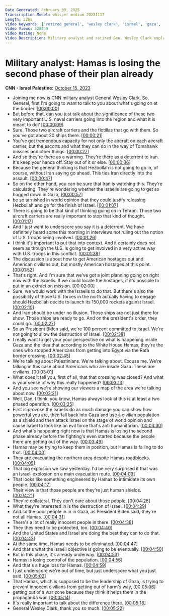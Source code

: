 ```yaml
---
Date Generated: February 09, 2025
Transcription Model: whisper medium 20231117
Length: 326s
Video Keywords: ['retired general', 'wesley clark', 'israel', 'gaza', 'hamas attack', 'US naval carriers', 'iran']
Video Views: 528449
Video Rating: None
Video Description: Military analyst and retired Gen. Wesley Clark explains why he thinks Hamas is ‘losing the second phase’ of their plan against Israel. #CNN #News
---
```


# Military analyst: Hamas is losing the second phase of their plan already
**CNN - Israel Palestine:** [October 15, 2023](https://www.youtube.com/watch?v=2FHmHpe2P6o)
*  Joining me now is CNN military analyst General Wesley Clark. So, General, first I'm going to want to talk to you about what's going on at the border. [[00:00:00](https://www.youtube.com/watch?v=2FHmHpe2P6o&t=0.0s)]
*  But before that, can you just talk about the significance of these two very important U.S. naval carriers going into the region and what it is meant to do? [[00:00:09](https://www.youtube.com/watch?v=2FHmHpe2P6o&t=9.0s)]
*  Sure. Those two aircraft carriers and the flotillas that go with them. So you've got about 20 ships there. [[00:00:21](https://www.youtube.com/watch?v=2FHmHpe2P6o&t=21.0s)]
*  You've got tremendous capacity for not only the aircraft on each aircraft carrier, but the escorts and what they can do in the way of Tomahawk missiles and other things. [[00:00:27](https://www.youtube.com/watch?v=2FHmHpe2P6o&t=27.0s)]
*  And so they're there as a warning. They're there as a deterrent to Iran. It's keep your hands off. Stay out of it or else. [[00:00:36](https://www.youtube.com/watch?v=2FHmHpe2P6o&t=36.0s)]
*  Because the general thinking is that Hezbollah is not going to go in, of course, without Iran saying go ahead. This ties Iran directly into the assault. [[00:00:47](https://www.youtube.com/watch?v=2FHmHpe2P6o&t=47.0s)]
*  So on the other hand, you can be sure that Iran is watching this. They're calculating. They're wondering whether the Israelis are going to get so bogged down in Gaza, [[00:00:57](https://www.youtube.com/watch?v=2FHmHpe2P6o&t=57.0s)]
*  be so tarnished in world opinion that they could justify releasing Hezbollah and go for the finish of Israel. [[00:01:07](https://www.youtube.com/watch?v=2FHmHpe2P6o&t=67.0s)]
*  There is going to be that kind of thinking going on in Tehran. Those two aircraft carriers are really important to stop that kind of thought. [[00:01:17](https://www.youtube.com/watch?v=2FHmHpe2P6o&t=77.0s)]
*  And I just want to underscore you say it is a deterrent. We have definitely heard some this morning in interviews not ruling out the notion of U.S. troops being involved. [[00:01:26](https://www.youtube.com/watch?v=2FHmHpe2P6o&t=86.0s)]
*  I think it's important to put that into context. And it certainly does not seem as though the U.S. is going to get involved in a very active way with U.S. troops in this conflict. [[00:01:38](https://www.youtube.com/watch?v=2FHmHpe2P6o&t=98.0s)]
*  The discussion is about how to get American hostages out and American civilians out, but mostly American hostages at this point. [[00:01:52](https://www.youtube.com/watch?v=2FHmHpe2P6o&t=112.0s)]
*  That's right. And I'm sure that we've got a joint planning going on right now with the Israelis. If we could locate the hostages, if it's possible to put in an extraction mission. [[00:02:00](https://www.youtube.com/watch?v=2FHmHpe2P6o&t=120.0s)]
*  Sure, we would work with the Israelis to do that. But there's also the possibility of those U.S. forces in the north actually having to engage should Hezbollah decide to launch its 150,000 rockets against Israel. [[00:02:10](https://www.youtube.com/watch?v=2FHmHpe2P6o&t=130.0s)]
*  And Iran should be under no illusion. Those ships are not just there for show. Those ships are ready to go. And on the president's order, they could go. [[00:02:27](https://www.youtube.com/watch?v=2FHmHpe2P6o&t=147.0s)]
*  So as President Biden said, we're 100 percent committed to Israel. We're not going to allow the destruction of Israel. [[00:02:38](https://www.youtube.com/watch?v=2FHmHpe2P6o&t=158.0s)]
*  I really want to get your your perspective on what is happening inside Gaza and the idea that according to the White House Hamas, they're the ones who stopped Americans from getting into Egypt via the Rafa border crossing. [[00:02:45](https://www.youtube.com/watch?v=2FHmHpe2P6o&t=165.0s)]
*  We're talking about Palestinians. We're talking about. Excuse me. We're talking in this case about Americans who are inside Gaza. These are civilians. [[00:03:01](https://www.youtube.com/watch?v=2FHmHpe2P6o&t=181.0s)]
*  What does it tell you, first of all, that that crossing was closed? And what is your sense of why this really happened? [[00:03:13](https://www.youtube.com/watch?v=2FHmHpe2P6o&t=193.0s)]
*  And you see we're showing our viewers a map of the area we're talking about now. [[00:03:21](https://www.youtube.com/watch?v=2FHmHpe2P6o&t=201.0s)]
*  Well, Dan, I think, you know, Hamas always look at this is at least a two phased operation. [[00:03:25](https://www.youtube.com/watch?v=2FHmHpe2P6o&t=205.0s)]
*  First is provoke the Israelis do as much damage you can show how powerful you are, then fall back into Gaza and use a civilian population as a shield and then attack Israel on the stage of world opinion and cause Israel to look like an evil force that's anti humanitarian. [[00:03:30](https://www.youtube.com/watch?v=2FHmHpe2P6o&t=210.0s)]
*  And what's happening right now is that Hamas is losing the second phase already before the fighting's even started because the people there are getting out of the way. [[00:03:49](https://www.youtube.com/watch?v=2FHmHpe2P6o&t=229.0s)]
*  Hamas may be trying to keep them in position, but Hamas is failing to do that. [[00:04:00](https://www.youtube.com/watch?v=2FHmHpe2P6o&t=240.0s)]
*  They are evacuating the northern area despite Hamas roadblocks. [[00:04:05](https://www.youtube.com/watch?v=2FHmHpe2P6o&t=245.0s)]
*  That big explosion we saw yesterday. I'd be very surprised if that was an Israeli explosion on a main evacuation route. [[00:04:09](https://www.youtube.com/watch?v=2FHmHpe2P6o&t=249.0s)]
*  That looks like something engineered by Hamas to intimidate its own people. [[00:04:17](https://www.youtube.com/watch?v=2FHmHpe2P6o&t=257.0s)]
*  Their view is that those people are they're just human shields. [[00:04:21](https://www.youtube.com/watch?v=2FHmHpe2P6o&t=261.0s)]
*  They're collateral. They don't care about those people. [[00:04:26](https://www.youtube.com/watch?v=2FHmHpe2P6o&t=266.0s)]
*  What they're interested in is the destruction of Israel. [[00:04:29](https://www.youtube.com/watch?v=2FHmHpe2P6o&t=269.0s)]
*  And so the poor people in in in Gaza, as President Biden said, they're not all Hamas. [[00:04:31](https://www.youtube.com/watch?v=2FHmHpe2P6o&t=271.0s)]
*  There's a lot of really innocent people in there. [[00:04:38](https://www.youtube.com/watch?v=2FHmHpe2P6o&t=278.0s)]
*  They they need to be protected, too. [[00:04:40](https://www.youtube.com/watch?v=2FHmHpe2P6o&t=280.0s)]
*  And the United States and Israel are doing the best they can to do that. [[00:04:43](https://www.youtube.com/watch?v=2FHmHpe2P6o&t=283.0s)]
*  At the same time, Hamas needs to be eliminated. [[00:04:47](https://www.youtube.com/watch?v=2FHmHpe2P6o&t=287.0s)]
*  And that's what the Israeli objective is going to be eventually. [[00:04:50](https://www.youtube.com/watch?v=2FHmHpe2P6o&t=290.0s)]
*  But in this phase, it's already underway. [[00:04:53](https://www.youtube.com/watch?v=2FHmHpe2P6o&t=293.0s)]
*  Hamas is losing control of the population. [[00:04:56](https://www.youtube.com/watch?v=2FHmHpe2P6o&t=296.0s)]
*  And that's a huge loss for Hamas. [[00:04:59](https://www.youtube.com/watch?v=2FHmHpe2P6o&t=299.0s)]
*  I just underscore we're out of time, but just underscore what you just said. [[00:05:02](https://www.youtube.com/watch?v=2FHmHpe2P6o&t=302.0s)]
*  That Hamas, which is supposed to be the leadership of Gaza, is trying to prevent innocent civilians from getting out of harm's way, [[00:05:06](https://www.youtube.com/watch?v=2FHmHpe2P6o&t=306.0s)]
*  getting out of a war zone because they think it helps them in the propaganda war. [[00:05:14](https://www.youtube.com/watch?v=2FHmHpe2P6o&t=314.0s)]
*  It's really important to talk about the difference there. [[00:05:18](https://www.youtube.com/watch?v=2FHmHpe2P6o&t=318.0s)]
*  General Wesley Clark, thank you so much. [[00:05:22](https://www.youtube.com/watch?v=2FHmHpe2P6o&t=322.0s)]
